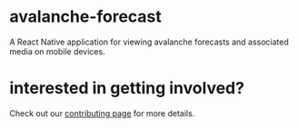 # avalanche-forecast

A React Native application for viewing avalanche forecasts and associated media on mobile devices.

# interested in getting involved?

Check out our [contributing page](CONTRIBUTING.md) for more details. 
